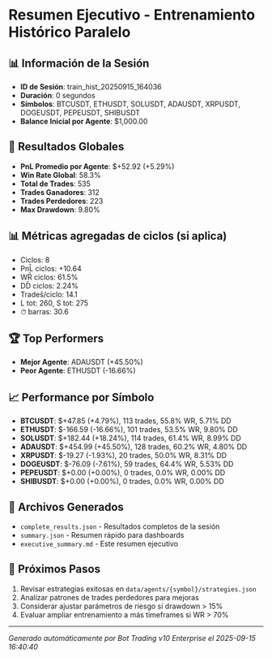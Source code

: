 # Resumen Ejecutivo - Entrenamiento Histórico Paralelo

## 📊 Información de la Sesión
- **ID de Sesión**: train_hist_20250915_164036
- **Duración**: 0 segundos
- **Símbolos**: BTCUSDT, ETHUSDT, SOLUSDT, ADAUSDT, XRPUSDT, DOGEUSDT, PEPEUSDT, SHIBUSDT
- **Balance Inicial por Agente**: $1,000.00

## 🎯 Resultados Globales
- **PnL Promedio por Agente**: $+52.92 (+5.29%)
- **Win Rate Global**: 58.3%
- **Total de Trades**: 535
- **Trades Ganadores**: 312
- **Trades Perdedores**: 223
- **Max Drawdown**: 9.80%

## 📊 Métricas agregadas de ciclos (si aplica)
- Ciclos: 8
- PnL̄ ciclos: +10.64
- WR̄ ciclos: 61.5%
- DD̄ ciclos: 2.24%
- Trades̄/ciclo: 14.1
- L tot: 260, S tot: 275
- ⏱̄ barras: 30.6


## 🏆 Top Performers
- **Mejor Agente**: ADAUSDT (+45.50%)
- **Peor Agente**: ETHUSDT (-16.66%)

## 📈 Performance por Símbolo
- **BTCUSDT**: $+47.85 (+4.79%), 113 trades, 55.8% WR, 5.71% DD
- **ETHUSDT**: $-166.59 (-16.66%), 101 trades, 53.5% WR, 9.80% DD
- **SOLUSDT**: $+182.44 (+18.24%), 114 trades, 61.4% WR, 8.99% DD
- **ADAUSDT**: $+454.99 (+45.50%), 128 trades, 60.2% WR, 4.80% DD
- **XRPUSDT**: $-19.27 (-1.93%), 20 trades, 50.0% WR, 8.31% DD
- **DOGEUSDT**: $-76.09 (-7.61%), 59 trades, 64.4% WR, 5.53% DD
- **PEPEUSDT**: $+0.00 (+0.00%), 0 trades, 0.0% WR, 0.00% DD
- **SHIBUSDT**: $+0.00 (+0.00%), 0 trades, 0.0% WR, 0.00% DD

## 📁 Archivos Generados
- `complete_results.json` - Resultados completos de la sesión
- `summary.json` - Resumen rápido para dashboards
- `executive_summary.md` - Este resumen ejecutivo

## 🎯 Próximos Pasos
1. Revisar estrategias exitosas en `data/agents/{symbol}/strategies.json`
2. Analizar patrones de trades perdedores para mejoras
3. Considerar ajustar parámetros de riesgo si drawdown > 15%
4. Evaluar ampliar entrenamiento a más timeframes si WR > 70%

---
*Generado automáticamente por Bot Trading v10 Enterprise el 2025-09-15 16:40:40*
